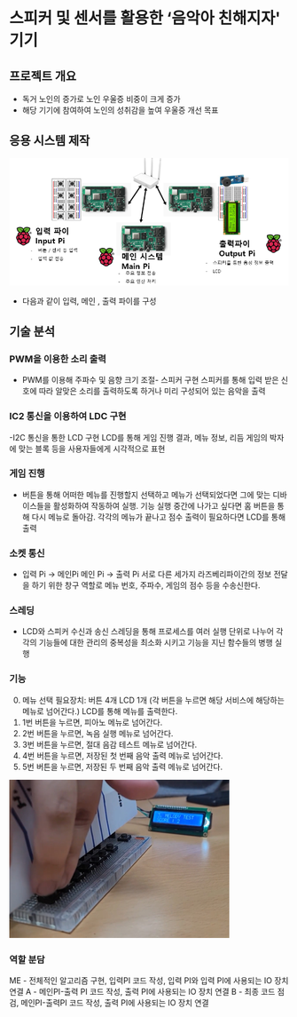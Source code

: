 # 스피커 및 센서를 활용한 ‘음악아 친해지자' 기기

## 프로젝트 개요
- 독거 노인의 증가로 노인 우울증 비중이 크게 증가
- 해당 기기에 참여하여 노인의 성취감을 높여 우울증 개선 목표


## 응용 시스템 제작
![응용시스템](system.png)
- 다음과 같이 입력, 메인 , 출력 파이를 구성

## 기술 분석

### PWM을 이용한 소리 출력
- PWM를 이용해 주파수 및 음향 크기 조절- 스피커 구현 스피커를 통해 입력 받은 신호에 따라 알맞은 소리를 출력하도록 하거나 미리 구성되어 있는 음악을 출력

### IC2 통신을 이용하여 LDC 구현
-I2C 통신을 통한 LCD 구현 LCD를 통해 게임 진행 결과, 메뉴 정보, 리듬 게임의 박자에 맞는 블록 등을 사용자들에게 시각적으로 표현

### 게임 진행
- 버튼을 통해 어떠한 메뉴를 진행할지 선택하고 메뉴가 선택되었다면 그에 맞는 디바이스들을 활성화하여 작동하여 실행.  기능 실행 중간에 나가고  싶다면 홈 버튼을 통해 다시 메뉴로 
돌아감. 각각의 메뉴가 끝나고 점수  출력이 필요하다면 LCD를 통해 출력


### 소켓 통신
- 입력 Pi -> 메인Pi  메인 Pi -> 출력 Pi 서로 다른 세가지 라즈베리파이간의 정보 전달을 하기 위한 창구 역할로 메뉴 번호, 주파수, 게임의 점수 등을 수송신한다. 

### 스레딩
- LCD와 스피커 수신과 송신 스레딩을 통해 프로세스를 여러 실행 단위로 나누어 각각의 기능들에 대한 관리의 중복성을 최소화 시키고 기능을 지닌 함수들의 병행  실행


### 기능

0. 메뉴 선택
필요장치: 버튼 4개 LCD 1개
	(각 버튼을 누르면 해당 서비스에 해당하는 메뉴로 넘어간다.)
	LCD를 통해 메뉴를 출력한다.
1.  1번 버튼을 누르면, 피아노 메뉴로 넘어간다.
2.  2번 버튼을 누르면, 녹음 실행 메뉴로 넘어간다.
3.  3번 버튼을 누르면, 절대 음감 테스트 메뉴로 넘어간다.
4.  4번 버튼을 누르면, 저장된 첫 번째 음악 출력 메뉴로 넘어간다.
5.  5번 버튼을 누르면,  저장된 두 번째 음악 출력 메뉴로 넘어간다.


![테스트](test.png)


### 역할 분담
ME - 전체적인 알고리즘 구현, 입력PI 코드 작성, 입력 PI와 입력 PI에 사용되는 IO 장치 연결
A - 메인PI-출력 PI 코드 작성, 출력 PI에 사용되는 IO 장치 연결
B - 최종 코드 점검, 메인PI-출력PI 코드 작성, 출력 PI에 사용되는 IO 장치 연결
